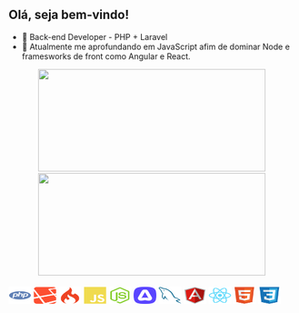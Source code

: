 ## Olá, seja bem-vindo! 
- 🔭 Back-end Developer - PHP + Laravel
- 🌱 Atualmente me aprofundando em JavaScript afim de dominar Node e framesworks de front como Angular e React.

<div align="center">
    <a href="https://github.com/lucas-eedu">
        <img width="400em" height="180em" src="https://github-readme-stats.vercel.app/api?username=lucas-eedu&show_icons=true&theme=gotham&include_all_commits=true&count_private=true"/>
        <img width="400em" height="180em" src="https://github-readme-stats.vercel.app/api/top-langs/?username=lucas-eedu&layout=compact&langs_count=7&theme=gotham"/>
    </a>
</div>

<div style="display: inline_block"><br>
    <img align="center" alt="lucas-PHP" height="30" width="40" src="https://github.com/devicons/devicon/blob/master/icons/php/php-plain.svg">
    <img align="center" alt="lucas-Laravel" height="30" width="40" src="https://github.com/devicons/devicon/blob/master/icons/laravel/laravel-plain.svg">
    <img align="center" alt="lucas-Ci" height="30" width="40" src="https://github.com/devicons/devicon/blob/master/icons/codeigniter/codeigniter-plain.svg">
    <img align="center" alt="lucas-Js" height="30" width="40" src="https://raw.githubusercontent.com/devicons/devicon/master/icons/javascript/javascript-plain.svg">
    <img align="center" alt="lucas-Node" height="30" width="40" src="https://github.com/devicons/devicon/blob/master/icons/nodejs/nodejs-original.svg">
    <img align="center" alt="lucas-Adonis" height="30" width="40" src="https://github.com/devicons/devicon/blob/master/icons/adonisjs/adonisjs-original.svg">
    <img align="center" alt="lucas-Mysql" height="30" width="40" src="https://github.com/devicons/devicon/blob/master/icons/mysql/mysql-original.svg">
    <img align="center" alt="lucas-Angular" height="30" width="40" src="https://github.com/devicons/devicon/blob/master/icons/angularjs/angularjs-original.svg">
    <img align="center" alt="lucas-React" height="30" width="40" src="https://raw.githubusercontent.com/devicons/devicon/master/icons/react/react-original.svg">
    <img align="center" alt="lucas-HTML" height="30" width="40" src="https://raw.githubusercontent.com/devicons/devicon/master/icons/html5/html5-original.svg">
    <img align="center" alt="lucas-CSS" height="30" width="40" src="https://raw.githubusercontent.com/devicons/devicon/master/icons/css3/css3-original.svg">
</div>
